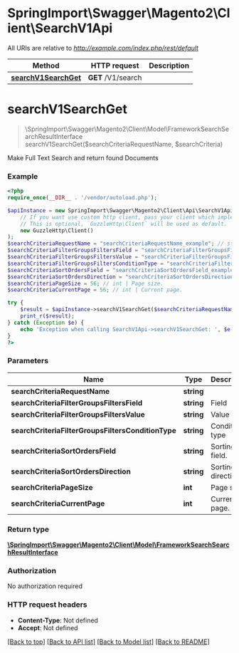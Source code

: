 # SpringImport\Swagger\Magento2\Client\SearchV1Api

All URIs are relative to *http://example.com/index.php/rest/default*

Method | HTTP request | Description
------------- | ------------- | -------------
[**searchV1SearchGet**](SearchV1Api.md#searchV1SearchGet) | **GET** /V1/search | 


# **searchV1SearchGet**
> \SpringImport\Swagger\Magento2\Client\Model\FrameworkSearchSearchResultInterface searchV1SearchGet($searchCriteriaRequestName, $searchCriteria)



Make Full Text Search and return found Documents

### Example
```php
<?php
require_once(__DIR__ . '/vendor/autoload.php');

$apiInstance = new SpringImport\Swagger\Magento2\Client\Api\SearchV1Api(
    // If you want use custom http client, pass your client which implements `GuzzleHttp\ClientInterface`.
    // This is optional, `GuzzleHttp\Client` will be used as default.
    new GuzzleHttp\Client()
);
$searchCriteriaRequestName = "searchCriteriaRequestName_example"; // string | 
$searchCriteriaFilterGroupsFiltersField = "searchCriteriaFilterGroupsFiltersField_example"; // string | Field
$searchCriteriaFilterGroupsFiltersValue = "searchCriteriaFilterGroupsFiltersValue_example"; // string | Value
$searchCriteriaFilterGroupsFiltersConditionType = "searchCriteriaFilterGroupsFiltersConditionType_example"; // string | Condition type
$searchCriteriaSortOrdersField = "searchCriteriaSortOrdersField_example"; // string | Sorting field.
$searchCriteriaSortOrdersDirection = "searchCriteriaSortOrdersDirection_example"; // string | Sorting direction.
$searchCriteriaPageSize = 56; // int | Page size.
$searchCriteriaCurrentPage = 56; // int | Current page.

try {
    $result = $apiInstance->searchV1SearchGet($searchCriteriaRequestName, $searchCriteria);
    print_r($result);
} catch (Exception $e) {
    echo 'Exception when calling SearchV1Api->searchV1SearchGet: ', $e->getMessage(), PHP_EOL;
}
?>
```

### Parameters

Name | Type | Description  | Notes
------------- | ------------- | ------------- | -------------
 **searchCriteriaRequestName** | **string**|  | [optional]
 **searchCriteriaFilterGroupsFiltersField** | **string**| Field | [optional]
 **searchCriteriaFilterGroupsFiltersValue** | **string**| Value | [optional]
 **searchCriteriaFilterGroupsFiltersConditionType** | **string**| Condition type | [optional]
 **searchCriteriaSortOrdersField** | **string**| Sorting field. | [optional]
 **searchCriteriaSortOrdersDirection** | **string**| Sorting direction. | [optional]
 **searchCriteriaPageSize** | **int**| Page size. | [optional]
 **searchCriteriaCurrentPage** | **int**| Current page. | [optional]

### Return type

[**\SpringImport\Swagger\Magento2\Client\Model\FrameworkSearchSearchResultInterface**](../Model/FrameworkSearchSearchResultInterface.md)

### Authorization

No authorization required

### HTTP request headers

 - **Content-Type**: Not defined
 - **Accept**: Not defined

[[Back to top]](#) [[Back to API list]](../../README.md#documentation-for-api-endpoints) [[Back to Model list]](../../README.md#documentation-for-models) [[Back to README]](../../README.md)

